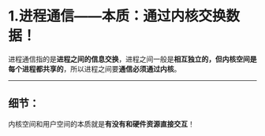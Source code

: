 # 1.进程通信——本质：通过内核交换数据！

进程通信指的是**进程之间的信息交换**，进程之间⼀般是**相互独⽴**的，但**内核空间是每个进程都共享的**，所以进程之间要**通信必须通过内核**。

---

## 细节：
内核空间和用户空间的本质就是**有没有和硬件资源直接交互**！

